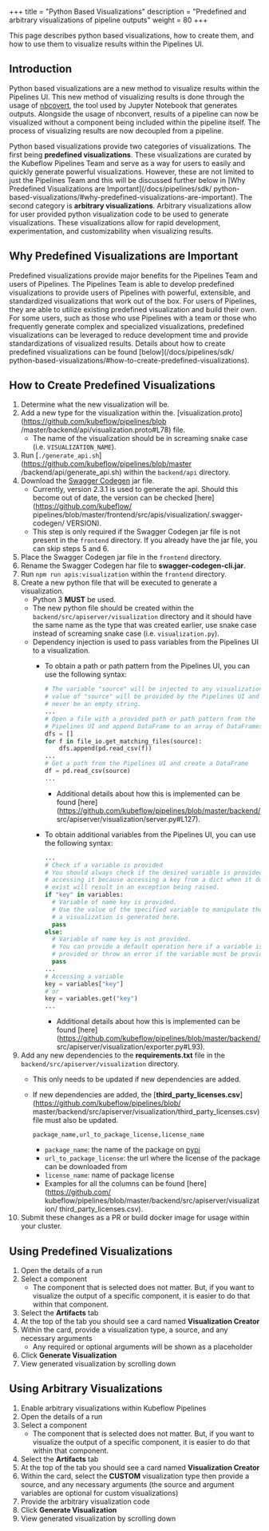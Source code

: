 +++
title = "Python Based Visualizations"
description = "Predefined and arbitrary visualizations of pipeline outputs"
weight = 80
+++

This page describes python based visualizations, how to create them, and how to
use them to visualize results within the Pipelines UI.

## Introduction

Python based visualizations are a new method to visualize results within the
Pipelines UI. This new method of visualizing results is done through the usage
of [nbcovert](https://github.com/jupyter/nbconvert), the tool used by Jupyter
Notebook that generates outputs. Alongside the usage of nbconvert, results of a
pipeline can now be visualized without a component being included within the
pipeline itself. The process of visualizing results are now decoupled from a
pipeline.

Python based visualizations provide two categories of visualizations. The first
being **predefined visualizations**. These visualizations are curated by the
Kubeflow Pipelines Team and serve as a way for users to easily and quickly
generate powerful visualizations. However, these are not limited to just the
Pipelines Team and this will be discussed further below in
[Why Predefined Visualizations are Important](/docs/pipelines/sdk/
python-based-visualizations/#why-predefined-visualizations-are-important).
The second category is **arbitrary visualizations**. Arbitrary visualizations
allow for user provided python visualization code to be used to generate
visualizations. These visualizations allow for rapid development,
experimentation, and customizability when visualizing results.

## Why Predefined Visualizations are Important

Predefined visualizations provide major benefits for the Pipelines Team and
users of Pipelines. The Pipelines Team is able to develop predefined
visualizations to provide users of Pipelines with powerful, extensible, and
standardized visualizations that work out of the box. For users of Pipelines,
they are able to utilize existing predefined visualization and build their own.
For some users, such as those who use Pipelines with a team or those who
frequently generate complex and specialized visualizations, predefined
visualizations can be leveraged to reduce development time and provide
standardizations of visualized results. Details about how to create predefined
visualizations can be found [below](/docs/pipelines/sdk/
python-based-visualizations/#how-to-create-predefined-visualizations).

## How to Create Predefined Visualizations

1. Determine what the new visualization will be.
2. Add a new type for the visualization within the.
[visualization.proto](https://github.com/kubeflow/pipelines/blob
/master/backend/api/visualization.proto#L78) file.
    * The name of the visualization should be in screaming snake case
    (i.e. `VISUALIZATION_NAME`).
3. Run [`./generate_api.sh`](https://github.com/kubeflow/pipelines/blob/master
/backend/api/generate_api.sh) within the `backend/api` directory.
4. Download the [Swagger Codegen](https://swagger.io/tools/swagger-codegen/)
jar file.
    * Currently, version 2.3.1 is used to generate the api. Should this become
    out of date, the version can be checked [here](https://github.com/kubeflow/
    pipelines/blob/master/frontend/src/apis/visualization/.swagger-codegen/
    VERSION).
    * This step is only required if the Swagger Codegen jar file is not present
    in the `frontend` directory. If you already have the jar file, you can skip
    steps 5 and 6.
5. Place the Swagger Codegen jar file in the `frontend` directory.
6. Rename the Swagger Codegen har file to **swagger-codegen-cli.jar**.
7. Run `npm run apis:visualization` within the `frontend` directory.
8. Create a new python file that will be executed to generate a visualization.
    * Python 3 **MUST** be used.
    * The new python file should be created within the
    `backend/src/apiserver/visualization` directory and it should have the same
    name as the type that was created earlier, use snake case instead of
    screaming snake case (i.e. `visualization.py`).
    * Dependency injection is used to pass variables from the Pipelines UI to
    a visualization.
        * To obtain a path or path pattern from the Pipelines UI, you can use
        the following syntax:

            ```python
            # The variable "source" will be injected to any visualization. The
            # value of "source" will be provided by the Pipelines UI and will
            # never be an empty string.
            ...
            # Open a file with a provided path or path pattern from the
            # Pipelines UI and append DataFrame to an array of DataFrames
            dfs = []
            for f in file_io.get_matching_files(source):
                dfs.append(pd.read_csv(f))
            ...
            # Get a path from the Pipelines UI and create a DataFrame
            df = pd.read_csv(source)
            ...
            ```
            * Additional details about how this is implemented can be found
            [here](https://github.com/kubeflow/pipelines/blob/master/backend/
            src/apiserver/visualization/server.py#L127).
        * To obtain additional variables from the Pipelines UI, you can use
        the following syntax:

            ```python
            ...
            # Check if a variable is provided
            # You should always check if the desired variable is provided before
            # accessing it because accessing a key from a dict when it does not
            # exist will result in an exception being raised.
            if "key" in variables:
              # Variable of name key is provided.
              # Use the value of the specified variable to manipulate the way
              # a visualization is generated here.
              pass
            else:
              # Variable of name key is not provided.
              # You can provide a default operation here if a variable is not
              # provided or throw an error if the variable must be provided.
              pass
            ...
            # Accessing a variable
            key = variables["key"]
            # or
            key = variables.get("key")
            ...
            ```
            * Additional details about how this is implemented can be found
            [here](https://github.com/kubeflow/pipelines/blob/master/backend/
            src/apiserver/visualization/exporter.py#L93).
9. Add any new dependencies to the **requirements.txt** file in the
`backend/src/apiserver/visualization` directory.
    * This only needs to be updated if new dependencies are added.
    * If new dependencies are added, the
    [**third_party_licenses.csv**](https://github.com/kubeflow/pipelines/blob/
    master/backend/src/apiserver/visualization/third_party_licenses.csv) file
    must also be updated.
        
        ```csv
        package_name,url_to_package_license,license_name
        ```
        * `package_name`: the name of the package on [pypi](https://pypi.org/)
        * `url_to_package_license`: the url where the license of the package can
        be downloaded from
        * `license_name`: name of package license
        * Examples for all the columns can be found [here](https://github.com/
        kubeflow/pipelines/blob/master/backend/src/apiserver/visualization/
        third_party_licenses.csv).
10. Submit these changes as a PR or build docker image for usage within your
cluster.

## Using Predefined Visualizations

1. Open the details of a run
2. Select a component
    * The component that is selected does not matter. But, if you want to
    visualize the output of a specific component, it is easier to do that within
    that component.
3. Select the **Artifacts** tab
4. At the top of the tab you should see a card named **Visualization Creator**
5. Within the card, provide a visualization type, a source, and any necessary
arguments
    * Any required or optional arguments will be shown as a placeholder
6. Click **Generate Visualization**
7. View generated visualization by scrolling down

## Using Arbitrary Visualizations

1. Enable arbitrary visualizations within Kubeflow Pipelines
2. Open the details of a run
3. Select a component
    * The component that is selected does not matter. But, if you want to
    visualize the output of a specific component, it is easier to do that within
    that component.
4. Select the **Artifacts** tab
5. At the top of the tab you should see a card named **Visualization Creator**
6. Within the card, select the **CUSTOM** visualization type then provide a
source, and any necessary arguments (the source and argument variables are
optional for custom visualizations)
7. Provide the arbitrary visualization code
8. Click **Generate Visualization**
9. View generated visualization by scrolling down